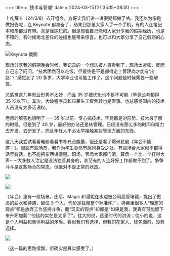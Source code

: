 +++
title = '技术与管理'
date = 2024-03-15T21:35:15+08:00
+++

上礼拜五（24/3/8）去开组会，方哥让我们讲一讲假期都做了啥。我还以为像是做报告呢，连 Keynote 都准备了，结果到那里大家人手一个手机，有的人连笔记本和笔都没有带。真是怪尴尬的。但是想着自己能和大家分享我的假期经历，也是不错的。有时候南北差异的碰撞也能带来惊喜。也可以和大家分享了自己假期的心态。

<!--more-->

![Keynote 截图](http://cos-pic.wangdh.cn/202403152136643.jpg)

现场分享我的假期晚会时候，我记录的一个想法被方哥看到了。现场太紧张，反而自己忘了问问。“技术固然可以吃饭，但最终是不是都得走上管理岗才能有‘出路’？”感觉到了 20 多岁，大学毕业也可能工作了，这个问题是时候需要一些解答。

总感觉这几年就业形势不太妙，而且 35 岁被优化也不是不可能（毕竟公考都得 35 岁以下）。其次，大龄程序员和应届生工资倒转也是常事。也总感觉国内的技术人员没有太多话语权。

老师的解答也很明了——35 岁以前，专心搞技术，毕竟那是对形势、技术最了解的时候。但是到了 40 岁，最好的办法还是转管理。已经没有那么多的时间和精力去开发、去研发了。而且年轻人不必太早接触某些管理方面的东西。

这几天我尝试看看电影看看书补充点能量，但还是看了爆米花剧《年会不能停！》。里面有些场景，我作为学生竟然有感同身受之处。有些场合大家似乎都得话里有话，也不能把东西讲清楚。职场、官场大家都门清，算盘一个比一个打得大声······大多数人注定是没法独善其身的，甚至有的人连好好工作都做不到了。争争斗斗是这些场合的常态，但绝对不是正常的状态。

![](http://cos-pic.wangdh.cn/202403152138071.jpg)

![](http://cos-pic.wangdh.cn/202403152138495.jpg)

《年会》里有一段场景，庄尼、Magic 和潘妮在水边被公司高管堵截，提出了更高的薪水和待遇，留住 3 个人，代价是裁撤整个标准件厂。弹幕里很多人“理想的观点”都是放弃工作坚持斗争，而“现实的观点”却都是“如果是我，我真有可能留下来升职加薪”“他给的实在是太多了”。往大的说，这是时代的洪流；往小的说，这是个人利益和集体利益的矛盾。看似我们有选择，但我们在家人、钱包面前，没有选择。

![](http://cos-pic.wangdh.cn/202403152138037.png)

（这一篇的思路很飘，但确实是真实感受了。）